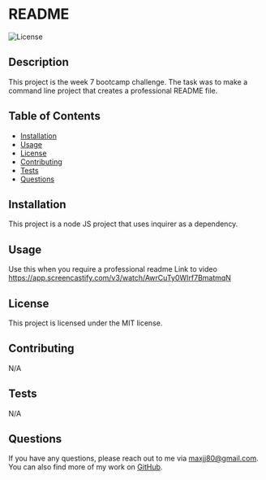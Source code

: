 
# README

![License](https://img.shields.io/badge/license-MIT-green)

## Description
This project is the week 7 bootcamp challenge. The task was to make a command line project that creates a professional README file.

## Table of Contents
- [Installation](#installation)
- [Usage](#usage)
- [License](#license)
- [Contributing](#contributing)
- [Tests](#tests)
- [Questions](#questions)

## Installation
This project is a node JS project that uses inquirer as a dependency.

## Usage
Use this when you require a professional readme
Link to video https://app.screencastify.com/v3/watch/AwrCuTy0WIrf7BmatmqN

## License
This project is licensed under the MIT license.

## Contributing
N/A

## Tests
N/A

## Questions
If you have any questions, please reach out to me via <a href="mailto:maxjj80@gmail.com">maxjj80@gmail.com</a>.  
You can also find more of my work on <a href="https://github.com/Robbie1080">GitHub</a>.

